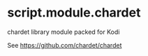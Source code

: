 script.module.chardet
=====================

chardet library module packed for Kodi

See https://github.com/chardet/chardet
